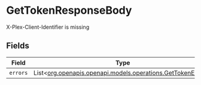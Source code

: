 # GetTokenResponseBody

X-Plex-Client-Identifier is missing


## Fields

| Field                                                                                                    | Type                                                                                                     | Required                                                                                                 | Description                                                                                              |
| -------------------------------------------------------------------------------------------------------- | -------------------------------------------------------------------------------------------------------- | -------------------------------------------------------------------------------------------------------- | -------------------------------------------------------------------------------------------------------- |
| `errors`                                                                                                 | List<[org.openapis.openapi.models.operations.GetTokenErrors](../../models/operations/GetTokenErrors.md)> | :heavy_minus_sign:                                                                                       | N/A                                                                                                      |